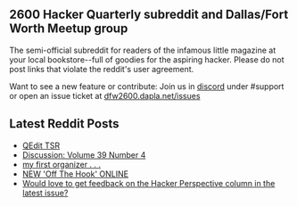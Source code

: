 ## 2600 Hacker Quarterly subreddit and Dallas/Fort Worth Meetup group
The semi-official subreddit for readers of the infamous little magazine at your local bookstore--full of goodies for the aspiring hacker. Please do not post links that violate the reddit's user agreement.

Want to see a new feature or contribute: 
Join us in [discord](https://dfw2600.dapla.net/chat) under #support or open an issue ticket at [dfw2600.dapla.net/issues](https://dfw2600.dapla.net/issues)

## Latest Reddit Posts
<!-- BLOG-POST-LIST:START -->
- [QEdit TSR](https://www.reddit.com/r/2600/comments/1151v82/qedit_tsr/)
- [Discussion: Volume 39 Number 4](https://www.reddit.com/r/2600/comments/113sy6y/discussion_volume_39_number_4/)
- [my first organizer . . .](https://www.reddit.com/r/2600/comments/113q59l/my_first_organizer/)
- [NEW 'Off The Hook' ONLINE](https://2600.com/hook/15-02-2023)
- [Would love to get feedback on the Hacker Perspective column in the latest issue?](https://www.reddit.com/r/2600/comments/113bxqe/would_love_to_get_feedback_on_the_hacker/)
<!-- BLOG-POST-LIST:END -->
